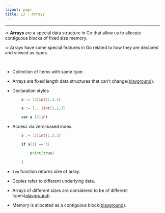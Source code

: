 ```yaml
---
layout: page
title: 13 - Arrays
---
```

***

➩ __Arrays__ are a special data structure in Go that allow us to allocate contiguous blocks of fixed size memory.

➩ Arrays have some special features in Go related to how they are declared and viewed as types.

&nbsp;

- Collection of items with same type.

- Arrays are fixed length data structures that can't change([playground](https://play.golang.org/p/ohzYmfBKYTC)).

- Declaration styles

    ```go
        a := [3]int{1,2,3}

        a := [...]int{1,2,3}

        var a [3]int
    ```

- Access via zero-based index.

    ```go
        a := [3]int{1,2,3}

        if a[1] == 3{

            print(true)

        }
    ```

- `len` function returns size of array.

- Copies refer to different underlying data.

- Arrays of different sizes are considered to be of different types([playground](https://play.golang.org/p/ZZqgWTnN-a-)).

- Memory is allocated as a contiguous block([playground](https://play.golang.org/p/mO_zQWtpFNC)).
